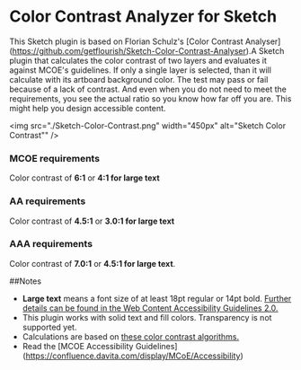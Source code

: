 # Color Contrast Analyzer for Sketch

This Sketch plugin is based on Florian Schulz's [Color Contrast Analyser] (https://github.com/getflourish/Sketch-Color-Contrast-Analyser).A Sketch plugin that calculates the color contrast of two layers and evaluates it against MCOE's guidelines. If only a single layer is selected, than it will calculate with its artboard background color. The test may pass or fail because of a lack of contrast. And even when you do not need to meet the requirements, you see the actual ratio so you know how far off you are. This might help you design accessible content.

<img src="./Sketch-Color-Contrast.png" width="450px" alt="Sketch Color Contrast"" />

### MCOE requirements
Color contrast of **6:1** or **4:1 for large text**

### AA requirements
Color contrast of **4.5:1** or **3.0:1 for large text**

### AAA requirements
Color contrast of **7.0:1** or **4.5:1 for large text**.

##Notes
- **Large text** means a font size of at least 18pt regular or 14pt bold. [Further details can be found in the Web Content Accessibility Guidelines 2.0.](http://www.w3.org/WAI/WCAG20/quickref/#qr-visual-audio-contrast-contrast)
- This plugin works with solid text and fill colors. Transparency is not supported yet. 
- Calculations are based on [these color contrast algorithms.](http://gmazzocato.altervista.org/colorwheel/algo.php)
- Read the [MCOE Accessibility Guidelines] (https://confluence.davita.com/display/MCoE/Accessibility)
